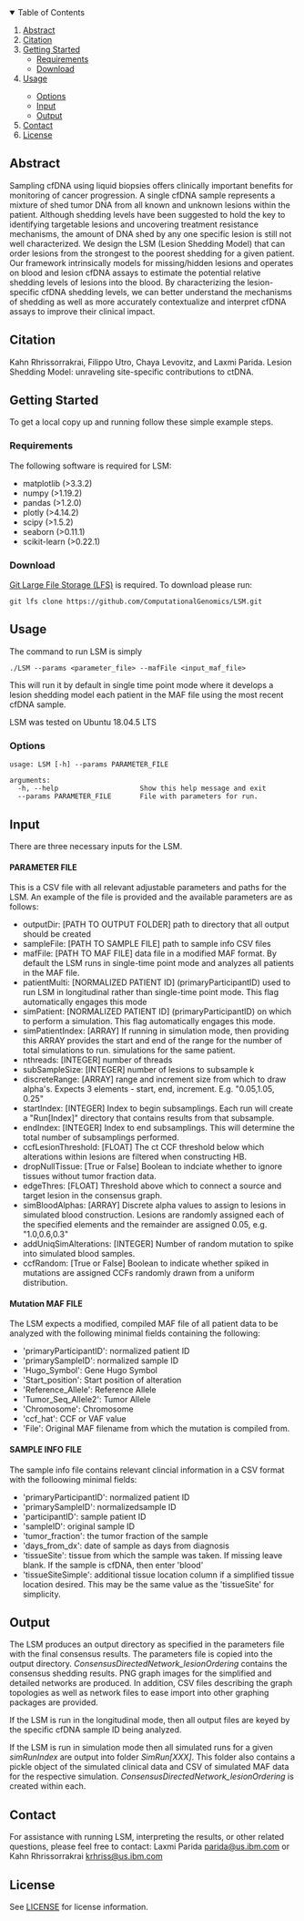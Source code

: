 


<!-- TABLE OF CONTENTS -->
<details open="open">
  <summary>Table of Contents</summary>
  <ol>
    <li>
      <a href="#abstract">Abstract</a>
    </li>
    <li>
      <a href="#citation">Citation</a>
    </li>
    <li>
      <a href="#getting-started">Getting Started</a>
      <ul>
        <li><a href="#requirements">Requirements</a></li>
        <li><a href="#download">Download</a></li>
      </ul>
    </li>
    <li><a href="#usage">Usage</a></li>
      <ul>
        <li><a href="#options">Options</a></li>
        <li><a href="#input">Input</a></li>
        <li><a href="#output">Output</a></li>
      </ul>
    <li><a href="#contact">Contact</a></li>
    <li><a href="#license">License</a></li>
  </ol>
</details>



<!-- Abstract -->
## Abstract

Sampling cfDNA using liquid biopsies offers clinically important benefits for monitoring of cancer progression. 
A single cfDNA sample represents a mixture of shed tumor DNA from all known and unknown lesions within the patient. 
Although shedding levels have been suggested to hold the key to identifying targetable lesions and uncovering 
treatment resistance mechanisms, the amount of DNA shed by any one specific lesion is still not well characterized. 
We design the LSM (Lesion Shedding Model) that can order lesions from the strongest to the poorest shedding for a 
given patient. Our framework intrinsically models for missing/hidden lesions and operates on blood and lesion cfDNA 
assays to estimate the potential relative shedding levels of lesions into the blood. By characterizing the 
lesion-specific cfDNA shedding levels, we can better understand the mechanisms of shedding as well as more accurately 
contextualize and interpret cfDNA assays to improve their clinical impact.

<!-- Citation -->
## Citation
Kahn Rhrissorrakrai, Filippo Utro, Chaya Levovitz, and Laxmi Parida. Lesion Shedding Model: unraveling site-specific 
contributions to ctDNA.

<!-- GETTING STARTED -->
## Getting Started

To get a local copy up and running follow these simple example steps.

### Requirements

The following software is required for LSM:

- matplotlib (>3.3.2)
- numpy (>1.19.2)
- pandas (>1.2.0)
- plotly (>4.14.2)
- scipy (>1.5.2)
- seaborn (>0.11.1)
- scikit-learn (>0.22.1)

### Download

[Git Large File Storage (LFS)](https://git-lfs.github.com/) is required.
To download please run:

`git lfs clone https://github.com/ComputationalGenomics/LSM.git`

<!-- USAGE EXAMPLES -->
## Usage

The command to run LSM is simply

```
./LSM --params <parameter_file> --mafFile <input_maf_file>
```

This will run it by default in single time point mode where it develops a lesion shedding model each patient in the 
MAF file using the most recent cfDNA sample.

LSM was tested on Ubuntu 18.04.5 LTS

### Options
```
usage: LSM [-h] --params PARAMETER_FILE 
                
arguments:
  -h, --help                    Show this help message and exit
  --params PARAMETER_FILE       File with parameters for run.  
```

## Input

There are three necessary inputs for the LSM.

#### PARAMETER FILE

This is a CSV file with all relevant adjustable parameters and paths for the LSM. An example of the file is provided and
the available parameters are as follows:

- outputDir: [PATH TO OUTPUT FOLDER] path to directory that all output should be created
- sampleFile: [PATH TO SAMPLE FILE] path to sample info CSV files 
- mafFile: [PATH TO MAF FILE] data file in a modified MAF format. By default the LSM runs in single-time point mode and analyzes all 
  patients in the MAF file.
- patientMulti: [NORMALIZED PATIENT ID] (primaryParticipantID) used to run LSM in longitudinal rather than single-time 
  point mode. This flag automatically engages this mode
- simPatient: [NORMALIZED PATIENT ID] (primaryParticipantID) on which to perform a simulation. This flag automatically 
  engages this mode.
- simPatientIndex: [ARRAY] If running in simulation mode, then providing this ARRAY provides the start and end of the range
  for the number of total simulations to run.
  simulations for the same patient.
- nthreads: [INTEGER] number of threads
- subSampleSize: [INTEGER] number of lesions to subsample k
- discreteRange: [ARRAY] range and increment size from which to draw alpha's. Expects 3 elements - start, end, increment. 
  E.g. "0.05,1.05, 0.25"
- startIndex: [INTEGER] Index to begin subsamplings. Each run will create a "Run[Index]" directory that contains results 
  from that subsample.
- endIndex: [INTEGER] Index to end subsamplings. This will determine the total number of subsamplings performed.
- ccfLesionThreshold: [FLOAT] The ct CCF threshold below which alterations within lesions are filtered when constructing HB.
- dropNullTissue: [True or False] Boolean to indciate whether to ignore tissues without tumor fraction data.
- edgeThres: [FLOAT] Threshold above which to connect a source and target lesion in the consensus graph.
- simBloodAlphas: [ARRAY] Discrete alpha values to assign to lesions in simulated blood construction. Lesions are 
  randomly assigned each of the specified elements and the remainder are assigned 0.05, e.g. "1.0,0.6,0.3"
- addUniqSimAlterations: [INTEGER] Number of random mutation to spike into simulated blood samples.
- ccfRandom: [True or False] Boolean to indicate whether spiked in mutations are assigned CCFs randomly drawn from a 
  uniform distribution.


#### Mutation MAF FILE

The LSM expects a modified, compiled MAF file of all patient data to be analyzed 
with the following minimal fields containing the following:
- 'primaryParticipantID': normalized patient ID
- 'primarySampleID': normalized sample ID
- 'Hugo_Symbol': Gene Hugo Symbol
- 'Start_position': Start position of alteration
- 'Reference_Allele': Reference Allele
- 'Tumor_Seq_Allele2': Tumor Allele
- 'Chromosome': Chromosome
- 'ccf_hat': CCF or VAF value
- 'File': Original MAF filename from which the mutation is compiled from. 


#### SAMPLE INFO FILE

The sample info file contains relevant clincial information in a CSV format with the folloowing minimal fields:
- 'primaryParticipantID': normalized patient ID
- 'primarySampleID': normalizedsample ID
- 'participantID': sample patient ID
- 'sampleID': original sample ID
- 'tumor_fraction': the tumor fraction of the sample
- 'days_from_dx': date of sample as days from diagnosis
- 'tissueSite': tissue from which the sample was taken. If missing leave blank. If the sample is cfDNA, then enter 
  'blood'
-  'tissueSiteSimple': additional tissue location column if a simplified tissue location desired. This may be the same
   value as the 'tissueSite' for simplicity.


## Output

The LSM produces an output directory as specified in the parameters file with the final consensus results. The parameters file
is copied into the output directory. *ConsensusDirectedNetwork_lesionOrdering* contains the consensus shedding results.
PNG graph images for the simplified and detailed networks are produced. In addition, CSV files describing the graph topologies
as well as network files to ease import into other graphing packages are provided. 

If the LSM is run in the longitudinal mode, then all output files are keyed by the specific cfDNA sample ID being analyzed.

If the LSM is run in simulation mode then all simulated runs for a given *simRunIndex* are output into folder *SimRun[XXX]*.
This folder also contains a pickle object of the simulated clinical data and CSV of simulated MAF data for the respective
simulation. *ConsensusDirectedNetwork_lesionOrdering* is created within each.

<!-- CONTACT -->
## Contact

For assistance with running LSM, interpreting the results, or other related questions, 
please feel free to contact: Laxmi Parida <parida@us.ibm.com> or Kahn Rhrissorrakrai <krhriss@us.ibm.com>

<!-- LICENSE -->
## License

See [LICENSE](https://github.com/ComputationalGenomics/LSM/blob/main/license) for license information.